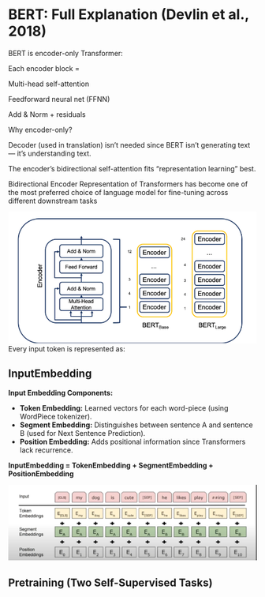 # BERT: Full Explanation (Devlin et al., 2018)

BERT is encoder-only Transformer:

Each encoder block =

Multi-head self-attention

Feedforward neural net (FFNN)

Add & Norm + residuals

Why encoder-only?

Decoder (used in translation) isn’t needed since BERT isn’t generating text — it’s understanding text.

The encoder’s bidirectional self-attention fits “representation learning” best.

Bidirectional Encoder Representation of Transformers has become one of the most preferred choice of language model for fine-tuning across different downstream tasks

![alt text](image-4.png)
Every input token is represented as:

## InputEmbedding

**Input Embedding Components:**

- **Token Embedding:** Learned vectors for each word-piece (using WordPiece tokenizer).
- **Segment Embedding:** Distinguishes between sentence A and sentence B (used for Next Sentence Prediction).
- **Position Embedding:** Adds positional information since Transformers lack recurrence.

**InputEmbedding = TokenEmbedding + SegmentEmbedding + PositionEmbedding**

![alt text](image-5.png)

## Pretraining (Two Self-Supervised Tasks)
